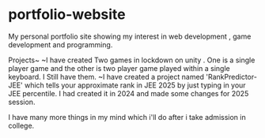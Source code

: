 # portfolio-website
My personal portfolio site showing my interest in web development , game development and programming.

Projects~
~I have created Two games in lockdown on unity . One is a single player game and the other is two player game played within a single keyboard. I Still have them.
~I have created a project named 'RankPredictor-JEE' which tells your approximate rank in JEE 2025 by just typing in your JEE percentile. I had created it in 2024 and made some changes for 2025 session.

I have many more things in my mind which i'll do after i take admission in college. 

